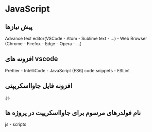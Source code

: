 # JavaScript

## پیش نیازها

Advance text editor(VSCode - Atom - Sublime text - ...) - Web Browser (Chrome - Firefox - Edge - Opera - ...)

## افزونه های vscode

Prettier - IntelliCode - JavaScript (ES6) code snippets - ESLint

## افزونه فایل جاوااسکریپتی

.js

## نام فولدرهای مرسوم برای جاوااسکریپت در پروژه ها

js - scripts
